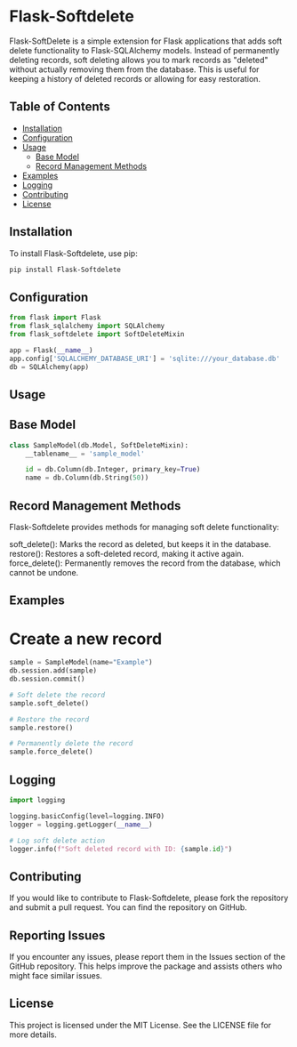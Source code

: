 # Flask-Softdelete

Flask-SoftDelete is a simple extension for Flask applications that adds soft delete functionality to Flask-SQLAlchemy models. Instead of permanently deleting records, soft deleting allows you to mark records as "deleted" without actually removing them from the database. This is useful for keeping a history of deleted records or allowing for easy restoration.

## Table of Contents

- [Installation](#installation)
- [Configuration](#configuration)
- [Usage](#usage)
  - [Base Model](#base-model)
  - [Record Management Methods](#record-management-methods)
- [Examples](#examples)
- [Logging](#logging)
- [Contributing](#contributing)
- [License](#license)

## Installation

To install Flask-Softdelete, use pip:

```bash
pip install Flask-Softdelete
```

## Configuration

```python
from flask import Flask
from flask_sqlalchemy import SQLAlchemy
from flask_softdelete import SoftDeleteMixin

app = Flask(__name__)
app.config['SQLALCHEMY_DATABASE_URI'] = 'sqlite:///your_database.db'
db = SQLAlchemy(app)
```

## Usage

## Base Model

```python
class SampleModel(db.Model, SoftDeleteMixin):
    __tablename__ = 'sample_model'

    id = db.Column(db.Integer, primary_key=True)
    name = db.Column(db.String(50))
```

## Record Management Methods

Flask-Softdelete provides methods for managing soft delete functionality:

soft_delete(): Marks the record as deleted, but keeps it in the database.
restore(): Restores a soft-deleted record, making it active again.
force_delete(): Permanently removes the record from the database, which cannot be undone.

## Examples

# Create a new record

```python
sample = SampleModel(name="Example")
db.session.add(sample)
db.session.commit()

# Soft delete the record
sample.soft_delete()

# Restore the record
sample.restore()

# Permanently delete the record
sample.force_delete()
```

## Logging

```python
import logging

logging.basicConfig(level=logging.INFO)
logger = logging.getLogger(__name__)

# Log soft delete action
logger.info(f"Soft deleted record with ID: {sample.id}")
```

## Contributing

If you would like to contribute to Flask-Softdelete, please fork the repository and submit a pull request. You can find the repository on GitHub.

## Reporting Issues

If you encounter any issues, please report them in the Issues section of the GitHub repository. This helps improve the package and assists others who might face similar issues.

## License

This project is licensed under the MIT License. See the LICENSE file for more details.
